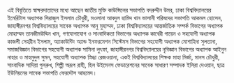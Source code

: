 এই বিবৃতিতে স্বাক্ষরদাতাদের মধ্যে আছেন জাতীয় মুক্তি কাউন্সিলের সভাপতি বদরুদ্দীন উমর, ঢাকা বিশ্ববিদ্যালয়ের ইমেরিটাস অধ্যাপক সিরাজুল ইসলাম চৌধুরী, মওলানা আবদুল হামিদ খান ভাসানী পরিষদের সভাপতি আকমল হোসেন, জাহাঙ্গীরনগর বিশ্ববিদ্যালয়ের সাবেক অধ্যাপক আনু মুহাম্মদ, ঢাকা বিশ্ববিদ্যালয়ের আন্তর্জাতিক সম্পর্ক বিভাগের অধ্যাপক মোহাম্মদ তানজীমউদ্দিন খান, গণযোগাযোগ ও সাংবাদিকতা বিভাগের অধ্যাপক কাবেরী গায়েন ও সহযোগী অধ্যাপক কাজলী সেহরীন ইসলাম, অ্যাকাউন্টিং অ্যান্ড ইনফরমেশন সিস্টেমস বিভাগের সহযোগী অধ্যাপক মোশাহিদা সুলতানা, সমাজবিজ্ঞান বিভাগের সহযোগী অধ্যাপক সামিনা লুৎফা, জাহাঙ্গীরনগর বিশ্ববিদ্যালয়ের নৃবিজ্ঞান বিভাগের অধ্যাপক আইনুন নাহার ও মাহমুদুল সুমন, সহযোগী অধ্যাপক স্নিগ্ধা রেজওয়ানা, একই বিশ্ববিদ্যালয়ের শিক্ষক মাহা মির্জা, মানস চৌধুরী, সাংবাদিক সাদিয়া গুলরুখ, শিল্পী অরূপ রাহী, হিল উইমেনস ফেডারেশনের সাবেক সাধারণ সম্পাদক ইলিরা দেওয়ান, ছাত্র ইউনিয়নের সাবেক সভাপতি ফেরদৌস আহমেদ।
